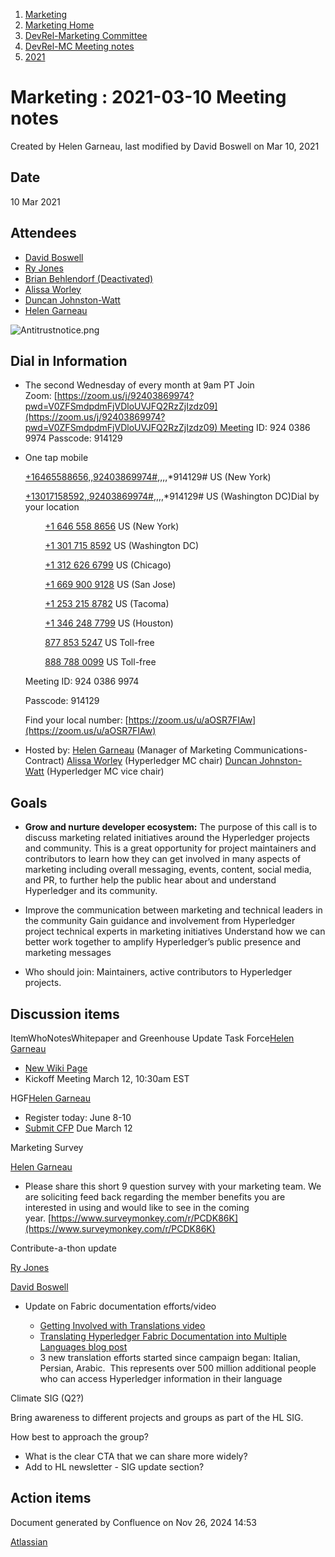 1. [Marketing](index.html)
2. [Marketing Home](Marketing-Home_19169291.html)
3. [DevRel-Marketing Committee](DevRel-Marketing-Committee_19175125.html)
4. [DevRel-MC Meeting notes](DevRel-MC-Meeting-notes_19175124.html)
5. [2021](2021_19175319.html)

# Marketing : 2021-03-10 Meeting notes

Created by Helen Garneau, last modified by David Boswell on Mar 10, 2021

## Date

10 Mar 2021

## Attendees

- [David Boswell](https://lf-hyperledger.atlassian.net/wiki/people/70121:0a14f738-3039-421f-a6a9-a83d19f23227?ref=confluence)
- [Ry Jones](https://lf-hyperledger.atlassian.net/wiki/people/557058:078cecfc-fb17-4d9a-8759-b5b74efa6850?ref=confluence)
- [Brian Behlendorf (Deactivated)](https://lf-hyperledger.atlassian.net/wiki/people/616ecf50702bd0006a5a7c6b?ref=confluence)
- [Alissa Worley](https://lf-hyperledger.atlassian.net/wiki/people/712020:973f6b22-4681-4577-9cca-c67be292301e?ref=confluence)
- [Duncan Johnston-Watt](https://lf-hyperledger.atlassian.net/wiki/people/5d406861b7f3ac0da80c8884?ref=confluence)
- [Helen Garneau](https://lf-hyperledger.atlassian.net/wiki/people/60da2fc7285656006a667081?ref=confluence)

![Antitrustnotice.png](https://wiki.hyperledger.org/download/attachments/29034649/Antitrustnotice.png?version=1&modificationDate=1581608320000&api=v2)

## Dial in Information

- The second Wednesday of every month at 9am PT Join Zoom: [https://zoom.us/j/92403869974?pwd=V0ZFSmdpdmFjVDloUVJFQ2RzZjIzdz09](https://zoom.us/j/92403869974?pwd=V0ZFSmdpdmFjVDloUVJFQ2RzZjIzdz09) Meeting ID: 924 0386 9974 Passcode: 914129
- One tap mobile
  
  [+16465588656,,92403869974#](),,,,\*914129# US (New York)
  
  [+13017158592,,92403869974#](),,,,\*914129# US (Washington DC)Dial by your location
  
          [+1 646 558 8656]() US (New York)
  
          [+1 301 715 8592]() US (Washington DC)
  
          [+1 312 626 6799]() US (Chicago)
  
          [+1 669 900 9128]() US (San Jose)
  
          [+1 253 215 8782]() US (Tacoma)
  
          [+1 346 248 7799]() US (Houston)
  
          [877 853 5247]() US Toll-free
  
          [888 788 0099]() US Toll-free
  
  Meeting ID: 924 0386 9974
  
  Passcode: 914129
  
  Find your local number: [https://zoom.us/u/aOSR7FIAw](https://zoom.us/u/aOSR7FIAw)
- Hosted by: [Helen Garneau](https://lf-hyperledger.atlassian.net/wiki/people/60da2fc7285656006a667081?ref=confluence) (Manager of Marketing Communications-Contract) [Alissa Worley](https://lf-hyperledger.atlassian.net/wiki/people/712020:973f6b22-4681-4577-9cca-c67be292301e?ref=confluence) (Hyperledger MC chair) [Duncan Johnston-Watt](https://lf-hyperledger.atlassian.net/wiki/people/5d406861b7f3ac0da80c8884?ref=confluence) (Hyperledger MC vice chair)

## Goals

- **Grow and nurture developer ecosystem:** The purpose of this call is to discuss marketing related initiatives around the Hyperledger projects and community. This is a great opportunity for project maintainers and contributors to learn how they can get involved in many aspects of marketing including overall messaging, events, content, social media, and PR, to further help the public hear about and understand Hyperledger and its community.
  
- Improve the communication between marketing and technical leaders in the community Gain guidance and involvement from Hyperledger project technical experts in marketing initiatives Understand how we can better work together to amplify Hyperledger’s public presence and marketing messages
- Who should join: Maintainers, active contributors to Hyperledger projects.

## Discussion items

ItemWhoNotesWhitepaper and Greenhouse Update Task Force[Helen Garneau](https://lf-hyperledger.atlassian.net/wiki/people/60da2fc7285656006a667081?ref=confluence)

- [New Wiki Page](https://lf-hyperledger.atlassian.net/wiki/x/nYE_AQ)
- Kickoff Meeting March 12, 10:30am EST

HGF[Helen Garneau](https://lf-hyperledger.atlassian.net/wiki/people/60da2fc7285656006a667081?ref=confluence)

- Register today: June 8-10
- [Submit CFP](https://events.linuxfoundation.org/hyperledger-global-forum/) Due March 12

Marketing Survey

[Helen Garneau](https://lf-hyperledger.atlassian.net/wiki/people/60da2fc7285656006a667081?ref=confluence)

- Please share this short 9 question survey with your marketing team. We are soliciting feed back regarding the member benefits you are interested in using and would like to see in the coming year. [https://www.surveymonkey.com/r/PCDK86K](https://www.surveymonkey.com/r/PCDK86K)

Contribute-a-thon update

[Ry Jones](https://lf-hyperledger.atlassian.net/wiki/people/557058:078cecfc-fb17-4d9a-8759-b5b74efa6850?ref=confluence)

[David Boswell](https://lf-hyperledger.atlassian.net/wiki/people/70121:0a14f738-3039-421f-a6a9-a83d19f23227?ref=confluence)

- Update on Fabric documentation efforts/video
  
  - [Getting Involved with Translations video](https://www.youtube.com/watch?v=Zlwjhtdp_7M)
  - [Translating Hyperledger Fabric Documentation into Multiple Languages blog post](https://www.hyperledger.org/blog/2021/03/02/translating-hyperledger-fabric-documentation-into-multiple-languages)
  - 3 new translation efforts started since campaign began: Italian, Persian, Arabic.  This represents over 500 million additional people who can access Hyperledger information in their language

Climate SIG (Q2?)

Bring awareness to different projects and groups as part of the HL SIG. 

How best to approach the group?

- What is the clear CTA that we can share more widely?
- Add to HL newsletter - SIG update section?

## Action items

Document generated by Confluence on Nov 26, 2024 14:53

[Atlassian](http://www.atlassian.com/)
